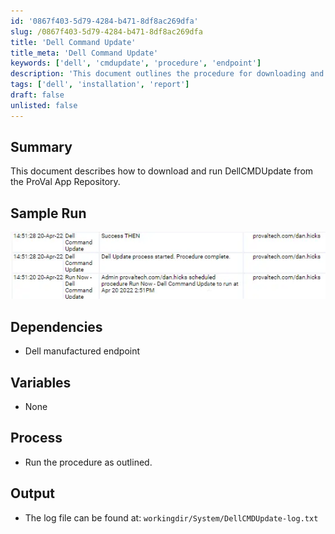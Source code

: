 ```yaml
---
id: '0867f403-5d79-4284-b471-8df8ac269dfa'
slug: /0867f403-5d79-4284-b471-8df8ac269dfa
title: 'Dell Command Update'
title_meta: 'Dell Command Update'
keywords: ['dell', 'cmdupdate', 'procedure', 'endpoint']
description: 'This document outlines the procedure for downloading and running DellCMDUpdate from the ProVal App Repository specifically for Dell manufactured endpoints. It includes a sample run, dependencies, and output information.'
tags: ['dell', 'installation', 'report']
draft: false
unlisted: false
---
```


## Summary

This document describes how to download and run DellCMDUpdate from the ProVal App Repository.

## Sample Run

![Sample Run](../../../static/img/docs/91cc7f02-1c0d-4303-81f2-91fd0d275747/image_2.webp)

## Dependencies

- Dell manufactured endpoint

## Variables

- None

## Process

- Run the procedure as outlined.

## Output

- The log file can be found at: `workingdir/System/DellCMDUpdate-log.txt`